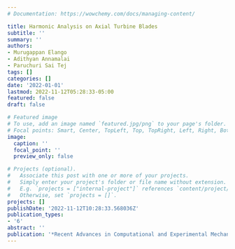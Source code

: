 ```yaml
---
# Documentation: https://wowchemy.com/docs/managing-content/

title: Harmonic Analysis on Axial Turbine Blades
subtitle: ''
summary: ''
authors:
- Murugappan Elango
- Adithyan Annamalai
- Paruchuri Sai Tej
tags: []
categories: []
date: '2022-01-01'
lastmod: 2022-11-12T05:28:33-05:00
featured: false
draft: false

# Featured image
# To use, add an image named `featured.jpg/png` to your page's folder.
# Focal points: Smart, Center, TopLeft, Top, TopRight, Left, Right, BottomLeft, Bottom, BottomRight.
image:
  caption: ''
  focal_point: ''
  preview_only: false

# Projects (optional).
#   Associate this post with one or more of your projects.
#   Simply enter your project's folder or file name without extension.
#   E.g. `projects = ["internal-project"]` references `content/project/deep-learning/index.md`.
#   Otherwise, set `projects = []`.
projects: []
publishDate: '2022-11-12T10:28:33.568036Z'
publication_types:
- '6'
abstract: ''
publication: '*Recent Advances in Computational and Experimental Mechanics, Vol—I*'
---
```


